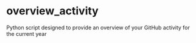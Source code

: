 # overview_activity
Python script designed to provide an overview of your GitHub activity for the current year
